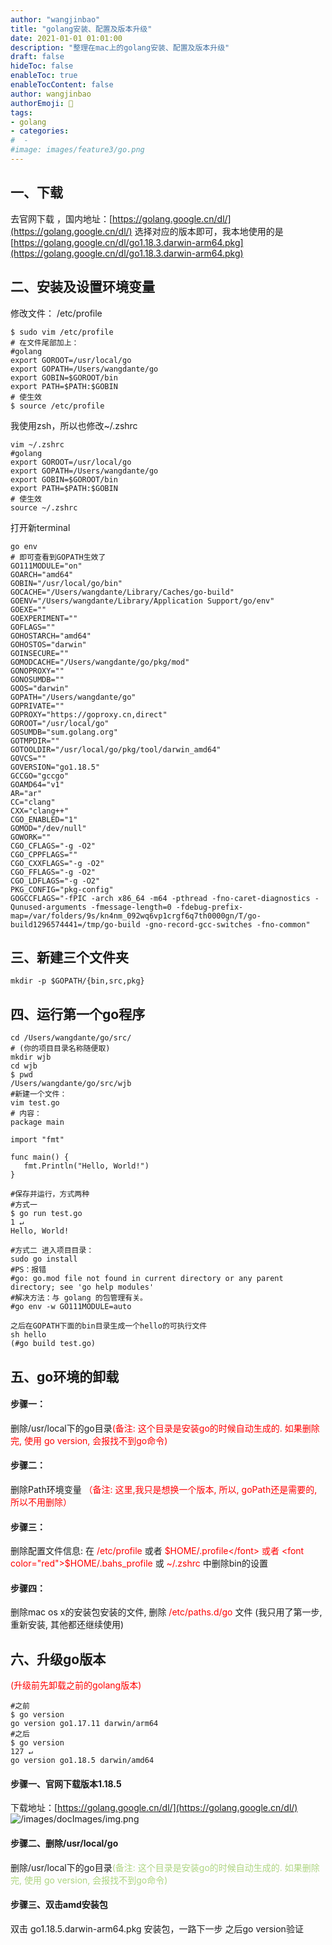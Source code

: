 ```yaml
---
author: "wangjinbao"
title: "golang安装、配置及版本升级"
date: 2021-01-01 01:01:00
description: "整理在mac上的golang安装、配置及版本升级"
draft: false
hideToc: false
enableToc: true
enableTocContent: false
author: wangjinbao
authorEmoji: 👻
tags: 
- golang
- categories:
#  -
#image: images/feature3/go.png
---
```



## 一、下载
去官网下载 ，国内地址：[https://golang.google.cn/dl/](https://golang.google.cn/dl/) 
选择对应的版本即可，我本地使用的是[https://golang.google.cn/dl/go1.18.3.darwin-arm64.pkg](https://golang.google.cn/dl/go1.18.3.darwin-arm64.pkg)

## 二、安装及设置环境变量
修改文件：
/etc/profile

```shell
$ sudo vim /etc/profile
# 在文件尾部加上：
#golang
export GOROOT=/usr/local/go
export GOPATH=/Users/wangdante/go
export GOBIN=$GOROOT/bin
export PATH=$PATH:$GOBIN
# 使生效
$ source /etc/profile
```
我使用zsh，所以也修改~/.zshrc
```shell
vim ~/.zshrc
#golang
export GOROOT=/usr/local/go
export GOPATH=/Users/wangdante/go
export GOBIN=$GOROOT/bin
export PATH=$PATH:$GOBIN
# 使生效
source ~/.zshrc
```
打开新terminal
```shell
go env
# 即可查看到GOPATH生效了
GO111MODULE="on"
GOARCH="amd64"
GOBIN="/usr/local/go/bin"
GOCACHE="/Users/wangdante/Library/Caches/go-build"
GOENV="/Users/wangdante/Library/Application Support/go/env"
GOEXE=""
GOEXPERIMENT=""
GOFLAGS=""
GOHOSTARCH="amd64"
GOHOSTOS="darwin"
GOINSECURE=""
GOMODCACHE="/Users/wangdante/go/pkg/mod"
GONOPROXY=""
GONOSUMDB=""
GOOS="darwin"
GOPATH="/Users/wangdante/go"
GOPRIVATE=""
GOPROXY="https://goproxy.cn,direct"
GOROOT="/usr/local/go"
GOSUMDB="sum.golang.org"
GOTMPDIR=""
GOTOOLDIR="/usr/local/go/pkg/tool/darwin_amd64"
GOVCS=""
GOVERSION="go1.18.5"
GCCGO="gccgo"
GOAMD64="v1"
AR="ar"
CC="clang"
CXX="clang++"
CGO_ENABLED="1"
GOMOD="/dev/null"
GOWORK=""
CGO_CFLAGS="-g -O2"
CGO_CPPFLAGS=""
CGO_CXXFLAGS="-g -O2"
CGO_FFLAGS="-g -O2"
CGO_LDFLAGS="-g -O2"
PKG_CONFIG="pkg-config"
GOGCCFLAGS="-fPIC -arch x86_64 -m64 -pthread -fno-caret-diagnostics -Qunused-arguments -fmessage-length=0 -fdebug-prefix-map=/var/folders/9s/kn4nm_092wq6vp1crgf6q7th0000gn/T/go-build1296574441=/tmp/go-build -gno-record-gcc-switches -fno-common"
```

## 三、新建三个文件夹
```shell
mkdir -p $GOPATH/{bin,src,pkg}

```
## 四、运行第一个go程序
```shell
cd /Users/wangdante/go/src/
# (你的项目目录名称随便取)
mkdir wjb
cd wjb
$ pwd
/Users/wangdante/go/src/wjb
#新建一个文件：
vim test.go
# 内容：
package main

import "fmt"

func main() {
   fmt.Println("Hello, World!")
}

#保存并运行，方式两种
#方式一
$ go run test.go                                                                       1 ↵
Hello, World!

#方式二 进入项目目录：
sudo go install
#PS：报错
#go: go.mod file not found in current directory or any parent directory; see 'go help modules'
#解决方法：与 golang 的包管理有关。
#go env -w GO111MODULE=auto

之后在GOPATH下面的bin目录生成一个hello的可执行文件
sh hello
(#go build test.go)
```
## 五、go环境的卸载
#### 步骤一：
删除/usr/local下的go目录<font color="red">(备注: 这个目录是安装go的时候自动生成的. 如果删除完, 使用 go version, 会报找不到go命令)</font>

#### 步骤二：
删除Path环境变量 <font color="red">（备注: 这里,我只是想换一个版本, 所以, goPath还是需要的,所以不用删除）</font>

#### 步骤三：
删除配置文件信息: 在 <font color="red">/etc/profile </font> 或者 <font color="red">$HOME/.profile</font> 或者 <font color="red">$HOME/.bahs_profile</font> 或 <font color="red">~/.zshrc</font> 中删除bin的设置

#### 步骤四：
删除mac os x的安装包安装的文件, 删除 <font color="red">/etc/paths.d/go</font> 文件
(我只用了第一步, 重新安装, 其他都还继续使用)

## 六、升级go版本
<font color="red">(升级前先卸载之前的golang版本)</font>
```shell
#之前
$ go version
go version go1.17.11 darwin/arm64
#之后
$ go version                                                                            127 ↵
go version go1.18.5 darwin/amd64
```
#### 步骤一、官网下载版本1.18.5
下载地址：[https://golang.google.cn/dl/](https://golang.google.cn/dl/)
![/images/docImages/img.png](/images/docImages/img.png)

#### 步骤二、删除/usr/local/go
删除/usr/local下的go目录<font color='#aed581'>(备注: 这个目录是安装go的时候自动生成的. 如果删除完, 使用 go version, 会报找不到go命令)</font>

#### 步骤三、双击amd安装包
双击 go1.18.5.darwin-arm64.pkg 安装包，一路下一步
之后go version验证
